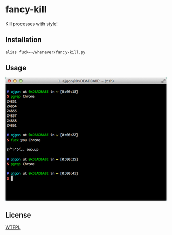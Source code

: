 fancy-kill
==========

Kill processes with style!

## Installation

    alias fuck=~/whenever/fancy-kill.py

## Usage

![](example.png)

## License

[WTFPL](http://www.wtfpl.net/about/)
